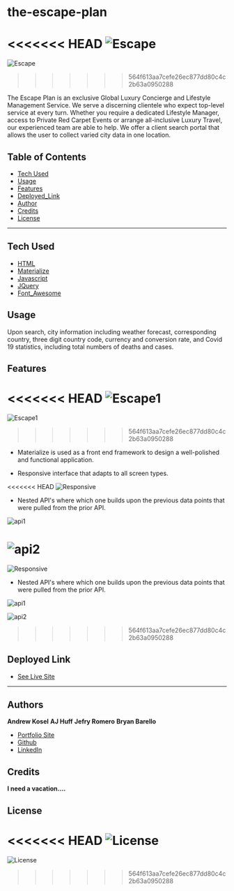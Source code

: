 # the-escape-plan

<<<<<<< HEAD
![Escape](assets/Escape.JPG)
=======
![Escape](https://github.com/ajhuff7/the-escape-plan/blob/master/assets/Escape.JPG)
>>>>>>> 564f613aa7cefe26ec877dd80c4c2b63a0950288

The Escape Plan is an exclusive Global Luxury Concierge and Lifestyle Management Service. We serve a discerning clientele who expect top-level service at every turn. Whether you require a dedicated Lifestyle Manager, access to Private Red Carpet Events or arrange all-inclusive Luxury Travel, our experienced team are able to help. We offer a client search portal that allows the user to collect varied city data in one location. 


## Table of Contents

* [Tech Used](#tech_used)
* [Usage](#usage)
* [Features](#features)
* [Deployed_Link](#deployed_link)
* [Author](#author)
* [Credits](#credits)
* [License](#license)

----

## Tech Used

* [HTML](https://developer.mozilla.org/en-US/docs/Web/HTML)
* [Materialize](https://materializecss.com/)
* [Javascript](https://developer.mozilla.org/en-US/docs/Web/JavaScript)
* [JQuery](https://jquery.com/)
* [Font_Awesome](https://fontawesome.com/)

## Usage
 
Upon search, city information including weather forecast, corresponding country, three digit country code, currency and conversion rate, and Covid 19 statistics, including total numbers of deaths and cases.

## Features

<<<<<<< HEAD
![Escape1](assets/Escape1.JPG)
=======
![Escape1](https://github.com/ajhuff7/the-escape-plan/blob/master/assets/Escape1.JPG)
>>>>>>> 564f613aa7cefe26ec877dd80c4c2b63a0950288

- Materialize is used as a front end framework to design a well-polished and functional application. 

- Responsive interface that adapts to all screen types.

<<<<<<< HEAD
![Responsive](assets/Responsive.JPG)

- Nested API's where which one builds upon the previous data points that were pulled from the prior API.

![api1](assets/api1.JPG)

![api2](assets/api2.JPG)
=======
![Responsive](https://github.com/ajhuff7/the-escape-plan/blob/master/assets/Responsive.JPG)

- Nested API's where which one builds upon the previous data points that were pulled from the prior API.

![api1](https://github.com/ajhuff7/the-escape-plan/blob/master/assets/api1.JPG)

![api2](https://github.com/ajhuff7/the-escape-plan/blob/master/assets/api2.JPG)
>>>>>>> 564f613aa7cefe26ec877dd80c4c2b63a0950288


## Deployed Link

* [See Live Site](https://ajhuff7.github.io/the-escape-plan/)

---

## Authors

**Andrew Kosel**
**AJ Huff** 
**Jefry Romero**
**Bryan Barello**

- [Portfolio Site](#)
- [Github](https://github.com/ajhuff7)
- [LinkedIn](https://www.linkedin.com/in/aj-huff-7696b14b/)

## Credits

**I need a vacation....**

## License

<<<<<<< HEAD
![License](https://img.shields.io/badge/License-MIT-brightgreen) 
=======
![License](https://img.shields.io/badge/License-MIT-brightgreen) 
>>>>>>> 564f613aa7cefe26ec877dd80c4c2b63a0950288
